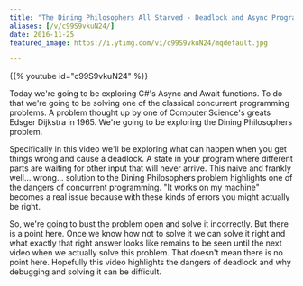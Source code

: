 ```yaml
---
title: "The Dining Philosophers All Starved - Deadlock and Async Programming in C# - Part 1"
aliases: [/v/c99S9vkuN24/]
date: 2016-11-25
featured_image: https://i.ytimg.com/vi/c99S9vkuN24/mqdefault.jpg

---
```


{{% youtube id="c99S9vkuN24" %}}

Today we're going to be exploring C#'s Async and Await functions. To do that we're going to be solving one of the classical concurrent programming problems. A problem thought up by one of Computer Science's greats Edsger Dijkstra in 1965. We're going to be exploring the Dining Philosophers problem.

Specifically in this video we'll be exploring what can happen when you get things wrong and cause a deadlock. A state in your program where different parts are waiting for other input that will never arrive. This naive and frankly well... wrong... solution to the Dining Philosophers problem highlights one of the dangers of concurrent programming. "It works on my machine" becomes a real issue because with these kinds of errors you might actually be right.

So, we're going to bust the problem open and solve it incorrectly. But there is a point here. Once we know how not to solve it we can solve it right and what exactly that right answer looks like remains to be seen until the next video when we actually solve this problem. That doesn't mean there is no point here. Hopefully this video highlights the dangers of deadlock and why debugging and solving it can be difficult.